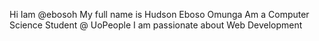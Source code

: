 Hi Iam @ebosoh
My full name is Hudson Eboso Omunga
Am a Computer Science Student @ UoPeople
I am passionate about Web Development
